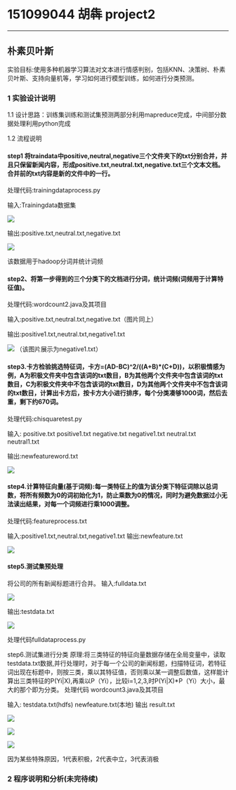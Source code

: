 # 151099044 胡犇 project2

------
## 朴素贝叶斯

实验目标:使用多种机器学习算法对文本进行情感判别，包括KNN、决策树、朴素贝叶斯、支持向量机等，学习如何进行模型训练，如何进行分类预测。
### 1 实验设计说明
1.1 设计思路：训练集训练和测试集预测两部分利用mapreduce完成，中间部分数据处理利用python完成

1.2 流程说明
#### step1 将traindata中positive,neutral,negative三个文件夹下的txt分别合并，并且只保留新闻内容，形成positive.txt,neutral.txt,negative.txt三个文本文档。合并前的txt内容是新的文件中的一行。

处理代码:trainingdataprocess.py

输入:Trainingdata数据集

![](https://i.imgur.com/ctaoiao.png)


输出:positive.txt,neutral.txt,negative.txt

![](https://i.imgur.com/Ks2ekCY.png)

该数据用于hadoop分词并统计词频



#### step2、将第一步得到的三个分类下的文档进行分词，统计词频(词频用于计算特征值)。
处理代码:wordcount2.java及其项目

输入:positive.txt,neutral.txt,negative.txt（图片同上）

输出:positive1.txt,neutral.txt,negative1.txt

![](https://i.imgur.com/vw0tn1s.png)
（该图片展示为negative1.txt）

#### step3.卡方检验挑选特征词，卡方=(AD-BC)^2/((A+B)*(C+D))，以积极情感为例，A为积极文件夹中包含该词的txt数目，B为其他两个文件夹中包含该词的txt数目，C为积极文件夹中不包含该词的txt数目，D为其他两个文件夹中不包含该词的txt数目，计算出卡方后，按卡方大小进行排序，每个分类凑够1000词，然后去重，剩下约670词。
处理代码:chisquaretest.py

输入:
positive.txt positive1.txt
negative.txt negative1.txt
neutral.txt neutral1.txt

输出:newfeatureword.txt

![](https://i.imgur.com/wPh1vxC.png)


#### step4.计算特征向量(基于词频):每一类特征上的值为该分类下特征词除以总词数，将所有频数为0的词初始化为1，防止乘数为0的情况，同时为避免数据过小无法读出结果，对每一个词频进行乘1000调整。

处理代码:featureprocess.txt

输入:positive1.txt,neutral.txt,negative1.txt
输出:newfeature.txt

![](https://i.imgur.com/UbwVsHe.png)

#### step5.测试集预处理
将公司的所有新闻标题进行合并。
输入:fulldata.txt

![](https://i.imgur.com/ljcMb8h.png)

输出:testdata.txt

![](https://i.imgur.com/gi5VFoP.png)

处理代码fulldataprocess.py

step6.测试集进行分类
原理:将三类特征的特征向量数据存储在全局变量中，读取testdata.txt数据,并行处理时，对于每一个公司的新闻标题，扫描特征词，若特征词出现在标题中，则按三类，乘以其特征值，否则乘以某一调整后数值，这样能计算出三类特征的P(Yi|X),再乘以P（Yi），比较i=1,2,3,时P(Yi|X)*P（Yi）大小，最大的那个即为分类。
处理代码 wordcount3.java及其项目

输入:
testdata.txt(hdfs)
newfeature.txt(本地)
输出
result.txt

![](https://i.imgur.com/2MjwD0v.png)

![](https://i.imgur.com/fxBBTFZ.png)

![](https://i.imgur.com/rB1ppB7.png)

因为某些特殊原因，1代表积极，2代表中立，3代表消极

### 2 程序说明和分析(未完待续)

